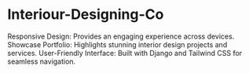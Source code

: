 # Interiour-Designing-Co
Responsive Design: Provides an engaging experience across devices. Showcase Portfolio: Highlights stunning interior design projects and services. User-Friendly Interface: Built with Django and Tailwind CSS for seamless navigation.
